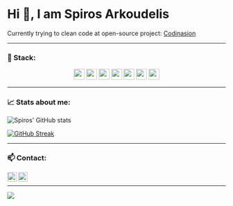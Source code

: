 # Hi :wave:, I am Spiros Arkoudelis

Currently trying to clean code at open-source project: [Codinasion](https://github.com/codinasion)


***

### :memo: Stack:

<p align="center">
 <img height="25" src="https://github.com/get-icon/geticon/blob/master/icons/java.svg">  <img height="25" src="https://github.com/get-icon/geticon/blob/master/icons/c.svg">  <img height="25" src="https://github.com/get-icon/geticon/blob/master/icons/python.svg"> <img height="25" src="https://github.com/get-icon/geticon/blob/master/icons/julia.svg">  <img height="25" src="https://github.com/get-icon/geticon/blob/master/icons/git.svg">  <img height="25" src="https://github.com/get-icon/geticon/blob/master/icons/linux-tux.svg">  <img height="25" src="https://github.com/get-icon/geticon/blob/master/icons/mysql.svg">
</p>

***

### :chart_with_upwards_trend: Stats about me:


 ![Spiros' GitHub stats](https://github-readme-stats.vercel.app/api?username=SpirosArk&show_icons=true&theme=tokyonight&count_private=true)
 
 [![GitHub Streak](http://github-readme-streak-stats.herokuapp.com?user=SpirosArk&theme=tokyonight&date_format=j%20M%5B%20Y%5D)](https://git.io/streak-stats)


***

### :mailbox: Contact:
<a target="_blank" href="https://www.linkedin.com/in/spiros-arkoudelis/">
  <img align="left" alt="LinkdeIN" width="22px" src="https://cdn.jsdelivr.net/npm/simple-icons@v3/icons/linkedin.svg" />
</a><a target="_blank" href="mailto:sp.arkoudelis@gmail.com">
  <img align="left" alt="Gmail" width="22px" src="https://cdn.jsdelivr.net/npm/simple-icons@v3/icons/gmail.svg" /></a>
</br>
  
***

![](https://komarev.com/ghpvc/?username=SpirosArk)
<!--
**SpirosArk/SpirosArk** is a ✨ _special_ ✨ repository because its `README.md` (this file) appears on your GitHub profile.

Here are some ideas to get you started:

- 🔭 I’m currently working on ...
- 🌱 I’m currently learning ...
- 👯 I’m looking to collaborate on ...
- 🤔 I’m looking for help with ...
- 💬 Ask me about ...
- 📫 How to reach me: ...
- 😄 Pronouns: ...
- ⚡ Fun fact: ...
:thought_balloon:
-->
